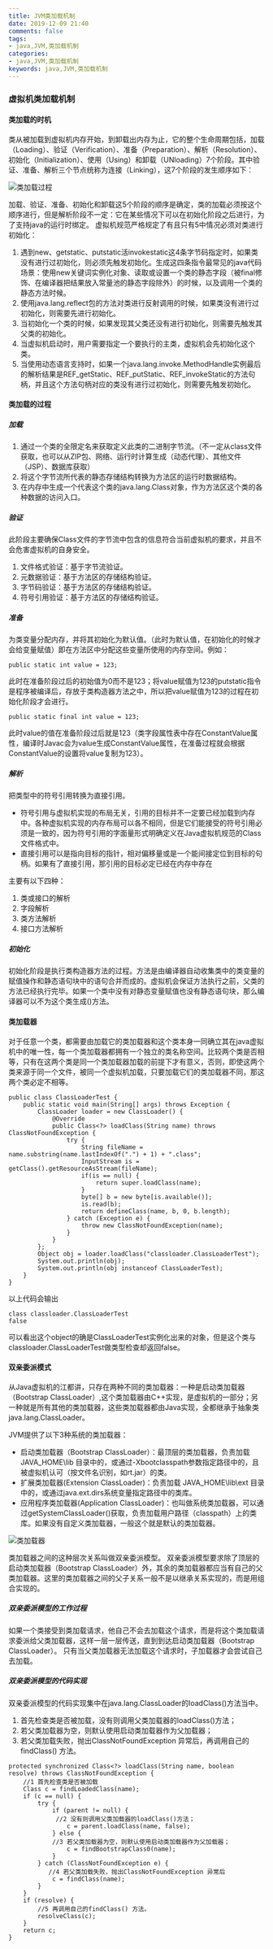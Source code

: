 ```yaml
---
title: JVM类加载机制
date: 2019-12-09 21:40
comments: false
tags: 
- java,JVM,类加载机制
categories: 
- java,JVM,类加载机制
keywords: java,JVM,类加载机制
---
```


### 虚拟机类加载机制

#### 类加载的时机

类从被加载到虚拟机内存开始，到卸载出内存为止，它的整个生命周期包括，加载（Loading）、验证（Verification）、准备（Preparation）、解析（Resolution）、初始化（Initialization）、使用（Using）和卸载（UNloading）7个阶段。其中验证、准备、解析三个节点统称为连接（Linking），这7个阶段的发生顺序如下：

![类加载过程](../../../uploads/jvm/类加载过程.jpg)

加载、验证、准备、初始化和卸载这5个阶段的顺序是确定，类的加载必须按这个顺序进行，但是解析阶段不一定：它在某些情况下可以在初始化阶段之后进行，为了支持java的运行时绑定。
虚拟机规范严格规定了有且只有5中情况必须对类进行初始化：
1. 遇到new、getstatic、putstatic活invokestatic这4条字节码指定时，如果类没有进行过初始化，则必须先触发初始化。生成这四条指令最常见的java代码场景：使用new关键词实例化对象、读取或设置一个类的静态字段（被final修饰、在编译器把结果放入常量池的静态字段除外）的时候，以及调用一个类的静态方法时候。
2. 使用java.lang.reflect包的方法对类进行反射调用的时候，如果类没有进行过初始化，则需要先进行初始化。
3. 当初始化一个类的时候，如果发现其父类还没有进行初始化，则需要先触发其父类的初始化。
4. 当虚拟机启动时，用户需要指定一个要执行的主类，虚拟机会先初始化这个类。
5. 当使用动态语言支持时，如果一个java.lang.invoke.MethodHandle实例最后的解析结果是REF_getStatic、REF_putStatic、REF_invokeStatic的方法句柄，并且这个方法句柄对应的类没有进行过初始化，则需要先触发初始化。

#### 类加载的过程

##### 加载

1. 通过一个类的全限定名来获取定义此类的二进制字节流。（不一定从class文件获取，也可以从ZIP包、网络、运行时计算生成（动态代理）、其他文件（JSP）、数据库获取）
2. 将这个字节流所代表的静态存储结构转换为方法区的运行时数据结构。
3. 在内存中生成一个代表这个类的java.lang.Class对象，作为方法区这个类的各种数据的访问入口。

##### 验证

此阶段主要确保Class文件的字节流中包含的信息符合当前虚拟机的要求，并且不会危害虚拟机的自身安全。

1. 文件格式验证：基于字节流验证。
2. 元数据验证：基于方法区的存储结构验证。
3. 字节码验证：基于方法区的存储结构验证。
4. 符号引用验证：基于方法区的存储结构验证。

##### 准备

为类变量分配内存，并将其初始化为默认值。（此时为默认值，在初始化的时候才会给变量赋值）即在方法区中分配这些变量所使用的内存空间。例如：
```
public static int value = 123;
```
此时在准备阶段过后的初始值为0而不是123；将value赋值为123的putstatic指令是程序被编译后，存放于类构造器<client>方法之中，所以把value赋值为123的过程在初始化阶段才会进行。

```
public static final int value = 123;
```
此时value的值在准备阶段过后就是123（类字段属性表中存在ConstantValue属性，编译时Javac会为value生成ConstantValue属性，在准备过程就会根据ConstantValue的设置将value复制为123）。

##### 解析

把类型中的符号引用转换为直接引用。

- 符号引用与虚拟机实现的布局无关，引用的目标并不一定要已经加载到内存中。各种虚拟机实现的内存布局可以各不相同，但是它们能接受的符号引用必须是一致的，因为符号引用的字面量形式明确定义在Java虚拟机规范的Class文件格式中。
- 直接引用可以是指向目标的指针，相对偏移量或是一个能间接定位到目标的句柄。如果有了直接引用，那引用的目标必定已经在内存中存在

主要有以下四种：
1. 类或接口的解析
2. 字段解析
3. 类方法解析
4. 接口方法解析

##### 初始化

初始化阶段是执行类构造器<client>方法的过程。<client>方法是由编译器自动收集类中的类变量的赋值操作和静态语句块中的语句合并而成的。虚拟机会保证<client>方法执行之前，父类的<client>方法已经执行完毕。如果一个类中没有对静态变量赋值也没有静态语句块，那么编译器可以不为这个类生成<client>()方法。

#### 类加载器

对于任意一个类，都需要由加载它的类加载器和这个类本身一同确立其在java虚拟机中的唯一性，每一个类加载器都拥有一个独立的类名称空间。比较两个类是否相等，只有在这两个类是同一个类加载器加载的前提下才有意义，否则，即使这两个类来源于同一个文件，被同一个虚拟机加载，只要加载它们的类加载器不同，那这两个类必定不相等。

```
public class ClassLoaderTest {
    public static void main(String[] args) throws Exception {
        ClassLoader loader = new ClassLoader() {
            @Override
            public Class<?> loadClass(String name) throws ClassNotFoundException {
                try {
                    String fileName = name.substring(name.lastIndexOf(".") + 1) + ".class";
                    InputStream is = getClass().getResourceAsStream(fileName);
                    if(is == null) {
                        return super.loadClass(name);
                    }
                    byte[] b = new byte[is.available()];
                    is.read(b);
                    return defineClass(name, b, 0, b.length);
                } catch (Exception e) {
                    throw new ClassNotFoundException(name);
                }
            }
        };
        Object obj = loader.loadClass("classloader.ClassLoaderTest");
        System.out.println(obj);
        System.out.println(obj instanceof ClassLoaderTest);
    }
}
```
以上代码会输出
```
class classloader.ClassLoaderTest
false
```
可以看出这个object的确是ClassLoaderTest实例化出来的对象，但是这个类与classloader.ClassLoaderTest做类型检查却返回false。

#### 双亲委派模式

从Java虚拟机的江都讲，只存在两种不同的类加载器：一种是启动类加载器（Bootstrap ClassLoader）,这个类加载器由C++实现，是虚拟机的一部分；另一种就是所有其他的类加载器，这些类加载器都由Java实现，全都继承于抽象类java.lang.ClassLoader。

JVM提供了以下3种系统的类加载器：

- 启动类加载器（Bootstrap ClassLoader）：最顶层的类加载器，负责加载 JAVA_HOME\lib 目录中的，或通过-Xbootclasspath参数指定路径中的，且被虚拟机认可（按文件名识别，如rt.jar）的类。
- 扩展类加载器(Extension ClassLoader)：负责加载 JAVA_HOME\lib\ext 目录中的，或通过java.ext.dirs系统变量指定路径中的类库。
- 应用程序类加载器(Application ClassLoader)：也叫做系统类加载器，可以通过getSystemClassLoader()获取，负责加载用户路径（classpath）上的类库。如果没有自定义类加载器，一般这个就是默认的类加载器。

![类加载器](../../../uploads/jvm/类加载器.jpeg)

类加载器之间的这种层次关系叫做双亲委派模型。 
双亲委派模型要求除了顶层的启动类加载器（Bootstrap ClassLoader）外，其余的类加载器都应当有自己的父类加载器。这里的类加载器之间的父子关系一般不是以继承关系实现的，而是用组合实现的。

##### 双亲委派模型的工作过程
如果一个类接受到类加载请求，他自己不会去加载这个请求，而是将这个类加载请求委派给父类加载器，这样一层一层传送，直到到达启动类加载器（Bootstrap ClassLoader）。 
只有当父类加载器无法加载这个请求时，子加载器才会尝试自己去加载。

##### 双亲委派模型的代码实现
双亲委派模型的代码实现集中在java.lang.ClassLoader的loadClass()方法当中。 
1. 首先检查类是否被加载，没有则调用父类加载器的loadClass()方法； 
2. 若父类加载器为空，则默认使用启动类加载器作为父加载器； 
3. 若父类加载失败，抛出ClassNotFoundException 异常后，再调用自己的findClass() 方法。

```
protected synchronized Class<?> loadClass(String name, boolean resolve) throws ClassNotFoundException {
    //1 首先检查类是否被加载
    Class c = findLoadedClass(name);
    if (c == null) {
        try {
            if (parent != null) {
             //2 没有则调用父类加载器的loadClass()方法；
                c = parent.loadClass(name, false);
            } else {
            //3 若父类加载器为空，则默认使用启动类加载器作为父加载器；
                c = findBootstrapClass0(name);
            }
        } catch (ClassNotFoundException e) {
           //4 若父类加载失败，抛出ClassNotFoundException 异常后
            c = findClass(name);
        }
    }
    if (resolve) {
        //5 再调用自己的findClass() 方法。
        resolveClass(c);
    }
    return c;
}
```
